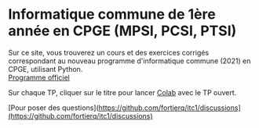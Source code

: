 # Informatique commune de 1ère année en CPGE (MPSI, PCSI, PTSI)

Sur ce site, vous trouverez un cours et des exercices corrigés correspondant au nouveau programme d'informatique commune (2021) en CPGE, utilisant Python.  
[Programme officiel](https://prepas.org/index.php?document=72)

Sur chaque TP, cliquer sur le titre pour lancer [Colab](https://colab.research.google.com/notebooks/basic_features_overview.ipynb#scrollTo=KR921S_OQSHG)
 avec le TP ouvert.

[Pour poser des questions](https://github.com/fortierq/itc1/discussions](https://github.com/fortierq/itc1/discussions)

<script src="https://code.jquery.com/jquery-3.6.0.min.js"></script> 
<script> 
$(function(){
  $("#anim").load("./anim.html"); 
});
</script> 

 <div id="anim"></div>
